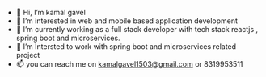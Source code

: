 - 👋 Hi, I’m kamal gavel
- 👀 I’m interested in web and mobile based application development
- 🌱 I’m currently working as a full stack developer with tech stack reactjs , spring boot and microservices.
- 💞️ I’m Intersted to work with spring boot and microservices related project
- 📫 you can reach me on kamalgavel1503@gmail.com or 8319953511

<!---
kamal-gavel/kamal-gavel is a ✨ special ✨ repository because its `README.md` (this file) appears on your GitHub profile.
You can click the Preview link to take a look at your changes.
--->
